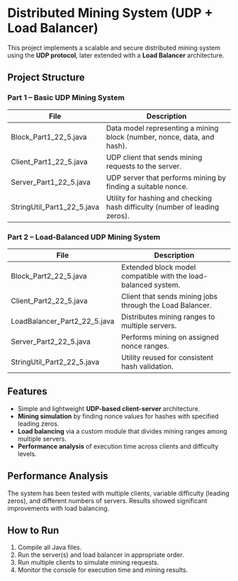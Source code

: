 # Distributed Mining System (UDP + Load Balancer)

This project implements a scalable and secure distributed mining system using the **UDP protocol**, later extended with a **Load Balancer** architecture.

## Project Structure

### Part 1 – Basic UDP Mining System

| File | Description |
|------|-------------|
| Block_Part1_22_5.java | Data model representing a mining block (number, nonce, data, and hash). |
| Client_Part1_22_5.java | UDP client that sends mining requests to the server. |
| Server_Part1_22_5.java | UDP server that performs mining by finding a suitable nonce. |
| StringUtil_Part1_22_5.java | Utility for hashing and checking hash difficulty (number of leading zeros). |

### Part 2 – Load-Balanced UDP Mining System

| File | Description |
|------|-------------|
| Block_Part2_22_5.java | Extended block model compatible with the load-balanced system. |
| Client_Part2_22_5.java | Client that sends mining jobs through the Load Balancer. |
| LoadBalancer_Part2_22_5.java | Distributes mining ranges to multiple servers. |
| Server_Part2_22_5.java | Performs mining on assigned nonce ranges. |
| StringUtil_Part2_22_5.java | Utility reused for consistent hash validation. |

## Features

- Simple and lightweight **UDP-based client-server** architecture.
- **Mining simulation** by finding nonce values for hashes with specified leading zeros.
- **Load balancing** via a custom module that divides mining ranges among multiple servers.
- **Performance analysis** of execution time across clients and difficulty levels.

## Performance Analysis

The system has been tested with multiple clients, variable difficulty (leading zeros), and different numbers of servers. Results showed significant improvements with load balancing.

## How to Run

1. Compile all Java files.
2. Run the server(s) and load balancer in appropriate order.
3. Run multiple clients to simulate mining requests.
4. Monitor the console for execution time and mining results.

